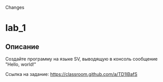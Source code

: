 Changes
# lab_1
## Описание
Создайте программу на языке SV, выводящую в консоль сообщение "Hello, world!"

Ссылка на задание: https://classroom.github.com/a/TD1IBafS
